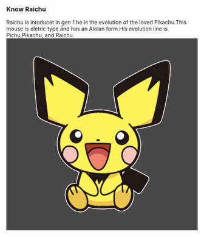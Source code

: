### Know Raichu
Raichu is intoducet in gen 1 he is the evolution of the loved Pikachu.This mouse is eletric type and has an Alolan form.His evolution line is Pichu,Pikachu, and Raichu.
<img src="Pichu.jpg"/>
